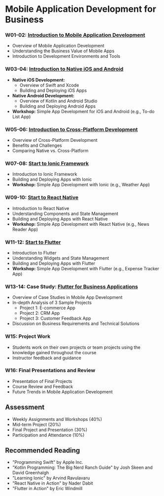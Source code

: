 # Mobile Application Development for Business

### W01-02: [Introduction to Mobile Application Development](Chapter01/README.md)
- Overview of Mobile Application Development
- Understanding the Business Value of Mobile Apps
- Introduction to Development Environments and Tools

### W03-04: [Introduction to Native iOS and Android](Chapter02/README.md)
- **Native iOS Development:**
  - Overview of Swift and Xcode
  - Building and Deploying iOS Apps
- **Native Android Development:**
  - Overview of Kotlin and Android Studio
  - Building and Deploying Android Apps
- **Workshop:** Simple App Development for iOS and Android (e.g., To-do List App)

### W05-06: [Introduction to Cross-Platform Development](Chapter03/README.md)
- Overview of Cross-Platform Development
- Benefits and Challenges
- Comparing Native vs. Cross-Platform

### W07-08: [Start to Ionic Framework](Chapter04/README.md)
- Introduction to Ionic Framework
- Building and Deploying Apps with Ionic
- **Workshop:** Simple App Development with Ionic (e.g., Weather App)

### W09-10: [Start to React Native](Chapter05/README.md)
- Introduction to React Native
- Understanding Components and State Management
- Building and Deploying Apps with React Native
- **Workshop:** Simple App Development with React Native (e.g., News Reader App)

### W11-12: [Start to Flutter](Chapter06/README.md)
- Introduction to Flutter
- Understanding Widgets and State Management
- Building and Deploying Apps with Flutter
- **Workshop:** Simple App Development with Flutter (e.g., Expense Tracker App)

### W13-14: Case Study: [Flutter for Business Applications](Chapter07/README.md)
- Overview of Case Studies in Mobile App Development
- In-depth Analysis of 3 Sample Projects
  - Project 1: E-commerce App
  - Project 2: CRM App
  - Project 3: Customer Feedback App
- Discussion on Business Requirements and Technical Solutions

### W15: Project Work
- Students work on their own projects or team projects using the knowledge gained throughout the course
- Instructor feedback and guidance

### W16: Final Presentations and Review
- Presentation of Final Projects
- Course Review and Feedback
- Future Trends in Mobile Application Development

## Assessment
- Weekly Assignments and Workshops (40%)
- Mid-term Project (20%)
- Final Project and Presentation (30%)
- Participation and Attendance (10%)

## Recommended Reading
- "Programming Swift" by Apple Inc.
- "Kotlin Programming: The Big Nerd Ranch Guide" by Josh Skeen and David Greenhalgh
- "Learning Ionic" by Arvind Ravulavaru
- "React Native in Action" by Nader Dabit
- "Flutter in Action" by Eric Windmill

